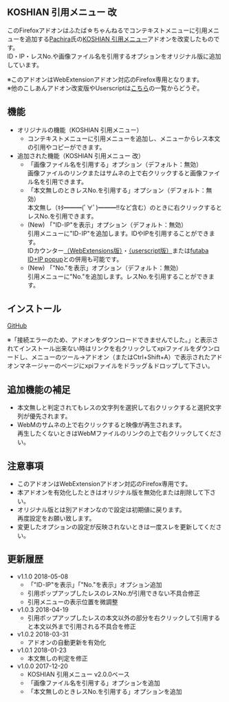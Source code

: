 ## KOSHIAN 引用メニュー 改
このFirefoxアドオンはふたば☆ちゃんねるでコンテキストメニューに引用メニューを追加する[Pachira](https://addons.mozilla.org/ja/firefox/user/anonymous-a0bba9187b568f98732d22d51c5955a6/)氏の[KOSHIAN 引用メニュー](https://addons.mozilla.org/ja/firefox/addon/koshian-quote-futaba/)アドオンを改変したものです。  
ID・IP・レスNo.や画像ファイル名を引用するオプションをオリジナル版に追加しています。  

※このアドオンはWebExtensionアドオン対応のFirefox専用となります。  
※他のこしあんアドオン改変版やUserscriptは[こちら](https://github.com/akoya-tomo/futaba_auto_reloader_K/wiki/)の一覧からどうぞ。  

## 機能
* オリジナルの機能（KOSHIAN 引用メニュー）
  - コンテキストメニューに引用メニューを追加し、メニューからレス本文の引用やコピーができます。  
* 追加された機能（KOSHIAN 引用メニュー 改）
  - 「画像ファイル名を引用する」オプション（デフォルト：無効）  
    画像ファイルのリンクまたはサムネの上で右クリックすると画像ファイル名を引用できます。  
  - 「本文無しのときレスNo.を引用する」オプション（デフォルト：無効）  
    本文無し（ｷﾀ━━━(ﾟ∀ﾟ)━━━!!など含む）のときに右クリックするとレスNo.を引用できます。  
  - \(New\) 「"ID･IP"を表示」オプション（デフォルト：無効）  
    引用メニューに"ID･IP"を追加します。IDやIPを引用することができます。  
    IDカウンター[（WebExtensions版）](http://toshiakisp.github.io/akahuku-firefox-sp/#others)・[（userscript版）](https://github.com/toshiakisp/idcounter-userscript/)または[futaba ID+IP popup](https://greasyfork.org/ja/scripts/8189-futaba-id-ip-popup/)との併用も可能です。  
  - \(New\) 「"No."を表示」オプション（デフォルト：無効）  
    引用メニューに"No."を追加します。レスNo.を引用することができます。  

## インストール
[GitHub](https://github.com/akoya-tomo/koshian_quote_futaba_kai/releases/download/v1.1.0/koshian_quote_futaba_kai-1.1.0-an.fx.xpi)  

※「接続エラーのため、アドオンをダウンロードできませんでした。」と表示されてインストール出来ない時はリンクを右クリックしてxpiファイルをダウンロードし、メニューのツール→アドオン（またはCtrl+Shift+A）で表示されたアドオンマネージャーのページにxpiファイルをドラッグ＆ドロップして下さい。  

## 追加機能の補足
* 本文無しと判定されてもレスの文字列を選択して右クリックすると選択文字列が優先されます。
* WebMのサムネの上で右クリックすると映像が再生されます。  
  再生したくないときはWebMファイルのリンクの上で右クリックしてください。  

## 注意事項
* このアドオンはWebExtensionアドオン対応のFirefox専用です。  
* 本アドオンを有効化したときはオリジナル版を無効化または削除して下さい。  
* オリジナル版とは別アドオンなので設定は初期値に戻ります。  
  再度設定をお願い致します。  
* 変更したオプションの設定が反映されないときは一度スレを更新してください。  

## 更新履歴
* v1.1.0 2018-05-08
  - 「"ID･IP"を表示」「"No."を表示」オプション追加
  - 引用ポップアップしたレスのレスNo.が引用できない不具合修正
  - 引用メニューの表示位置を微調整
* v1.0.3 2018-04-19
  - 引用ポップアップしたレスの本文以外の部分を右クリックして引用すると本文以外まで引用される不具合を修正
* v1.0.2 2018-03-31
  - アドオンの自動更新を有効化
* v1.0.1 2018-01-23
  - 本文無しの判定を修正
* v1.0.0 2017-12-20
  - KOSHIAN 引用メニュー v2.0.0ベース
  - 「画像ファイル名を引用する」オプションを追加
  - 「本文無しのときレスNo.を引用する」オプションを追加
